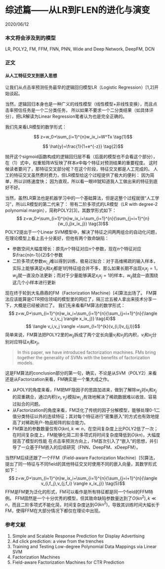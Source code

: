 # 综述篇——从LR到FLEN的进化与演变
2020/06/12

### 本文将会涉及到的模型
LR, POLY2, FM, FFM, FNN, PNN, Wide and Deep Network, DeepFM, DCN

### 正文

#### 从人工特征交叉到嵌入思想

让我们从点击率预测任务最早的逻辑回归模型LR（Logistic Regression）[1,2]开始谈起。

当然，逻辑回归本身也是一种广义的线性模型（线性模型+非线性变换），而且点击率预估任务是一个二分类任务，
所以如果不要求一个二分类结果（如具体评分），把LR解读为Linear Regression笔者认为也是完全正确的。

我们先来看LR模型的数学形式：

$$ z=w_0+\sum_{i=1}^{n}w_ix_i=W^Tx \tag{1}$$

$$ \hat{y}=\frac{1}{1+e^{-z}} \tag{2}$$

抛开这个sigmoid函数构成的逻辑回归层不看（后面的模型也不会看这个部分），
在（1）式中，权重矩阵$W$反映了样本$x$中每个特征对预测结果的重要程度。
这时候读者要问了，那特征交叉部分呢？在这个阶段，特征交叉都是人工完成的。
人工的特征交叉虽然费时费力，但LR模型给这个过程提供了极大的便利：
因为简单，所以训练速度快；
因为直观，所以看一眼$W$就知道我人工做出来的特征到底好不好。

当然，虽然LR算法也是机器学习中的一个基础算法，但是这整个过程就很“人工学习”，所以LR模型的第二代来了：
带有二阶多项式的LR模型（LR with degree-2 polynomial margin），简称POLY2[3]，其数学形式如下：
$$ z=w_0+\sum_{i=1}^{n}w_ix_i+\sum_{i=1}^{n}{\sum_{j=i+1}^{n}{w_{i,j}x_ix_j}} \tag{3}$$
POLY2提出于一个Linear SVM模型中，解决了特征之间两两组合的自动化问题，在理论模型上看上去十分美好，但他有两个致命缺陷：
- 参数空间大幅度增长：原先$n$个特征对应n个参数，现在$n$个特征对应$\frac{n(n-1)}{2}$个参数
- 二阶多项式参数$w_{i,j}$难以得到训练，极易过拟合：对于高维稀疏的输入样本，实际上能够满足$x_i$和$x_j$都是$1$的特征组合并不多，那么如果长期不出现$x_ix_j=1$，$w_{ij}$就一直没办法更新；而对于少量能够满足$x_ix_j=1$的样本，$w_{ij}$就会一直围绕这几个小样本进行更新

现在终于轮到大名鼎鼎的FM（Factorization Machine）[4]算法出场了。
FM算法应该能算是CTR预估领域的模型里的网红了，隔三岔五被人拿出来技术分享一下，大概是已经被讲烂了。
我们先来看看FM算法的数学形式：
$$ z=w_0+\sum_{i=1}^{n}w_ix_i+\sum_{i=1}^{n}{\sum_{j=i+1}^{n}{\langle v_i,v_j \rangle x_ix_j}} \tag{4}$$
$$ \langle v_i,v_j \rangle =\sum_{l=1}^{k}{v_{i,l}v_{j,l}}$$
简单来说，FM算法把POLY2里的$w_{ij}$拆成了两个定长向量$v_i$和$v_j$的内积，$v_i$和$v_j$分别对应特征$x_i$和$x_j$。
> In this paper, we have introduced factorization machines. FMs bring together the generality of SVMs with the benefits of factorization models.

这是FM算法的conclusion部分的第一句，确实，不论是从SVM（POLY2）来看还是从Factorization来看，FM确实是一个集大成之作。
- 从POLY的角度来看，FM把MF隐因子的思路加进来，做到了解除$w_{ij}$对$x_i$和$x_j$的双重耦合，通过内积$\langle v_i,v_j\rangle$模拟$w_{i,j}$有效地解决了稀疏数据难以收敛、容易过拟合的问题。
- 从Factorization的角度来看，FM泛化了传统的因子分解模型，能够处理0-1二值分类特征以外的连续特征；其对每个特征进行“密集嵌入”的方式也有效地提高了对稀疏用户-物品矩阵的拟合能力。
- FM算法的参数数量仅有$O(kn),k\ll n$，在空间复杂度上比POLY2低了一次；在时间复杂度上，FM能够化简二阶多项式将时间复杂度降低到$O(kn)$，大幅度提高了模型的性能
在点击率预测方向上，FM首次引入了“嵌入”的思想，并引导了一众基于FM嵌入的后续研究（FNN、DeepFM、xDeepFM）。

当然FM后续还跟了一个FFM（Field-aware Factorization Machine）[5]算法，提出了同一特征与不同field的其他特征交叉时使用不同的嵌入向量，其数学形式如下：
$$ z=w_0+\sum_{i=1}^{n}w_ix_i+\sum_{i=1}^{n}{\sum_{j=i+1}^{n}{\langle v_{i,f_j},v_{j,f_i} \rangle x_ix_j}} \tag{5}$$
FFM是FM更为泛化的形式，FM可以看作是所有特征都是同一个field的FFM特例。
FFM固然是一个十分优秀的模型，但其致命缺陷参数量达到了$O(kn^2),k\ll n$，而且二阶多项式不能化简，时间复杂度达到$O(kn^2)$，导致其训练时间大幅长于FM，使得FFM在大部分情况下都仅在理论中出现。



### 参考文献
1. Simple and Scalable Response Prediction for Display Advertising
2. Ad click prediction: a view from the trenches
3. Training and Testing Low-degree Polynomial Data Mappings via Linear SVM
4. Factorization Machines
5. Field-aware Factorization Machines for CTR Prediction 